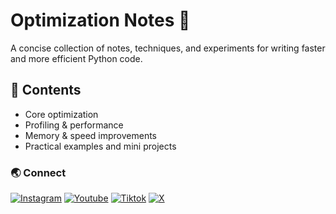 # Optimization Notes 📝

A concise collection of notes, techniques, and experiments for writing faster and more efficient Python code.


## 📘 Contents
- Core optimization
- Profiling & performance 
- Memory & speed improvements  
- Practical examples and mini projects  


### 🌏 Connect
[![Instagram](https://img.shields.io/badge/Instagram-%23E4405F.svg?logo=Instagram&logoColor=white)](https://www.instagram.com/paiscapital) [![Youtube](https://img.shields.io/badge/YouTube-%23FF0000.svg?logo=YouTube&logoColor=white)](https://youtube.com/@paiscapital101) [![Tiktok](https://img.shields.io/badge/tiktok-%2300599C.svg?style=plastic&logo=tiktok&logoColor=white&color=black)](https://www.tiktok.com/@paiscapital) [![X](https://img.shields.io/badge/-%231DA1F2.svg?logo=X&logoColor=white&color=black)](https://x.com/paiscapital_)
